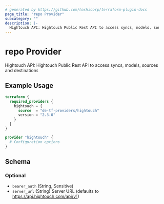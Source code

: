 ```yaml
---
# generated by https://github.com/hashicorp/terraform-plugin-docs
page_title: "repo Provider"
subcategory: ""
description: |-
  Hightouch API: Hightouch Public Rest API to access syncs, models, sources and destinations
---
```


# repo Provider

Hightouch API: Hightouch Public Rest API to access syncs, models, sources and destinations

## Example Usage

```terraform
terraform {
  required_providers {
    hightouch = {
      source  = "de-tf-providers/hightouch"
      version = "2.3.0"
    }
  }
}

provider "hightouch" {
  # Configuration options
}
```

<!-- schema generated by tfplugindocs -->
## Schema

### Optional

- `bearer_auth` (String, Sensitive)
- `server_url` (String) Server URL (defaults to https://api.hightouch.com/api/v1)
